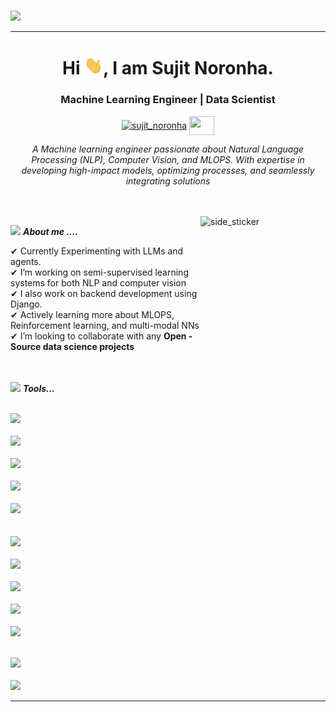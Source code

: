 
<!--
**sujitnoronha/sujitnoronha** is a ✨ _special_ ✨ repository because its `README.md` (this file) appears on your GitHub profile.

Here are some ideas to get you started:

- 🔭 I’m currently working on ...
- 🌱 I’m currently learning ...
- 👯 I’m looking to collaborate on ...
- 🤔 I’m looking for help with ...
- 💬 Ask me about ...
- 📫 How to reach me: ...
- 😄 Pronouns: ...
- ⚡ Fun fact: ...
-->
<br>

<p align="left">
  <img src="https://img.shields.io/badge/Focus-Machine%20Learning-brightgreen" />
</p>
<hr>
<h1 align="center">Hi <img src="https://raw.githubusercontent.com/ABSphreak/ABSphreak/master/gifs/Hi.gif" width="30px">, I am Sujit Noronha.</h1>
<h3 align="center">Machine Learning Engineer | Data Scientist </h3>
<p align="center">
<a href="https://www.linkedin.com/in/sujitnoronha" target="blank"><img align="center" src="https://cdn0.iconfinder.com/data/icons/social-network-7/50/9-1024.png" alt="sujit_noronha" height="30" width="40" /></a>  
 <a href = "mailto: sujitnoronha@outlook.com"><img align="center" src="https://seeklogo.com/images/G/gmail-new-2020-logo-32DBE11BB4-seeklogo.com.png" height="30" width="40" /></a>
</p>
</p>

<p align="center">
  <em>
    A Machine learning engineer passionate about Natural Language Processing (NLP), Computer Vision, and MLOPS. With expertise in
developing high-impact models, optimizing processes, and seamlessly integrating solutions
  </em> 
  
</p>
<br><br>
<img align="right" width=200px height=200px alt="side_sticker" src="https://media.giphy.com/media/TEnXkcsHrP4YedChhA/giphy.gif" />

<img src="https://media.giphy.com/media/iY8CRBdQXODJSCERIr/giphy.gif" width="30px">&nbsp;***About me ....***

✔ Currently Experimenting with LLMs and agents. <br>
✔ I’m working on semi-supervised learning systems for both NLP and computer vision<br>
✔ I also work on backend development using Django. <br>
✔ Actively learning more about MLOPS, Reinforcement learning, and multi-modal NNs <br>
✔ I’m looking to collaborate with any **Open - Source data science projects**<br><br><br>
 

<img src="https://media.giphy.com/media/iY8CRBdQXODJSCERIr/giphy.gif" width="30px">&nbsp;***Tools...***
<p align="left">
  
  <code> <img height="50" src="https://www.vectorlogo.zone/logos/python/python-ar21.svg"> </code>
  <code> <img height="50" src="https://www.vectorlogo.zone/logos/tensorflow/tensorflow-ar21.svg"> </code>
  <code> <img height="50" src="https://www.vectorlogo.zone/logos/pytorch/pytorch-ar21.svg"> </code>
  <code> <img height="50" src="https://www.vectorlogo.zone/logos/opencv/opencv-ar21.svg"> </code>
  <code> <img height="50" src="https://upload.wikimedia.org/wikipedia/commons/thumb/e/ed/Pandas_logo.svg/768px-Pandas_logo.svg.png"> </code>  
  <code> <img height="50" src="https://www.vectorlogo.zone/logos/numpy/numpy-ar21.svg"> </code>
  <code> <img height="50" src="https://seeklogo.com/images/S/scikit-learn-logo-8766D07E2E-seeklogo.com.png"> </code>
  <code> <img height="50" src="https://www.vectorlogo.zone/logos/djangoproject/djangoproject-ar21.svg"> </code>
  <code> <img height="50" src="https://www.vectorlogo.zone/logos/pocoo_flask/pocoo_flask-ar21.svg"> </code>
  <code> <img height="50" src="https://www.vectorlogo.zone/logos/git-scm/git-scm-ar21.svg"> </code>

  <code> <img height="50" src="https://www.vectorlogo.zone/logos/google_cloud/google_cloud-ar21.svg"> </code>
  <code> <img height="50" src="https://www.vectorlogo.zone/logos/amazon_aws/amazon_aws-ar21.svg"> </code>

  <hr>

